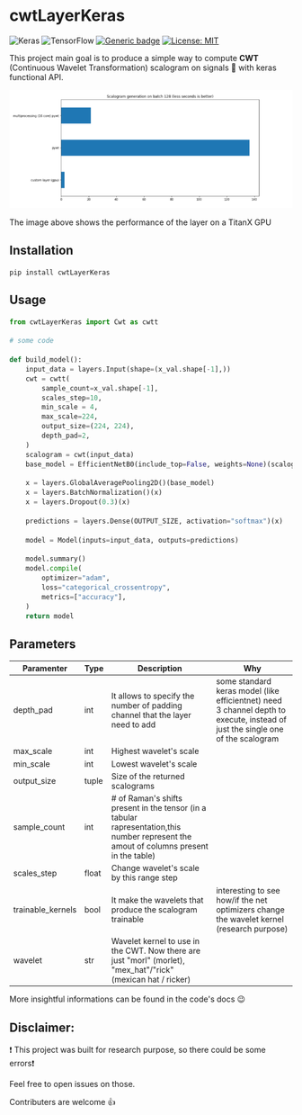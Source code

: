 # cwtLayerKeras

<img alt="Keras" src="https://img.shields.io/badge/Keras-%23D00000.svg?&style=for-the-badge&logo=Keras&logoColor=white"/> <img alt="TensorFlow" src="https://img.shields.io/badge/TensorFlow-%23FF6F00.svg?&style=for-the-badge&logo=TensorFlow&logoColor=white" /> [![Generic badge](https://img.shields.io/badge/python-v3.6+-<COLOR>.svg)]() [![License: MIT](https://img.shields.io/badge/License-MIT-yellow.svg)](https://opensource.org/licenses/MIT)

This project main goal is to produce a simple way to compute **CWT** (Continuous Wavelet Transformation) scalogram on signals :satellite: with keras functional API.

![Screenshot](cwtLayerKeras/cwt_performance.png)

The image above shows the performance of the layer on a TitanX GPU

## Installation
    pip install cwtLayerKeras

## Usage

```python
from cwtLayerKeras import Cwt as cwtt

# some code

def build_model():
    input_data = layers.Input(shape=(x_val.shape[-1],))
    cwt = cwtt(
        sample_count=x_val.shape[-1],
        scales_step=10,
        min_scale = 4,
        max_scale=224,
        output_size=(224, 224),
        depth_pad=2,
    )
    scalogram = cwt(input_data)
    base_model = EfficientNetB0(include_top=False, weights=None)(scalogram)

    x = layers.GlobalAveragePooling2D()(base_model)
    x = layers.BatchNormalization()(x)
    x = layers.Dropout(0.3)(x)

    predictions = layers.Dense(OUTPUT_SIZE, activation="softmax")(x)

    model = Model(inputs=input_data, outputs=predictions)

    model.summary()
    model.compile(
        optimizer="adam",
        loss="categorical_crossentropy",
        metrics=["accuracy"],
    )
    return model
```


## Parameters
Paramenter | Type | Description | Why
--- | --- | --- | ---
depth_pad | int | It allows to specify the number of padding channel that the layer need to add | some standard keras model (like efficientnet) need 3 channel depth to execute, instead of just the single one of the scalogram
max_scale|int|Highest wavelet's scale|
min_scale|int|Lowest wavelet's scale|
output_size|tuple|Size of the returned scalograms|
sample_count|int|# of Raman's shifts present in the tensor (in a tabular rapresentation,this number represent the amout of columns present in the table) |
scales_step|float|Change wavelet's scale by this range step|
trainable_kernels | bool | It make the wavelets that produce the scalogram trainable | interesting to see how/if the net optimizers change the wavelet kernel (research purpose)
wavelet|str|Wavelet kernel to use in the CWT. Now there are just "morl" (morlet), "mex_hat"/"rick" (mexican hat / ricker) |

More insightful informations can be found in the code's docs :wink:
## Disclaimer:

 :exclamation: This project was built for research purpose, so there could be some errors:exclamation:
 
 Feel free to open issues on those.
 
 Contributers are welcome :thumbsup:

